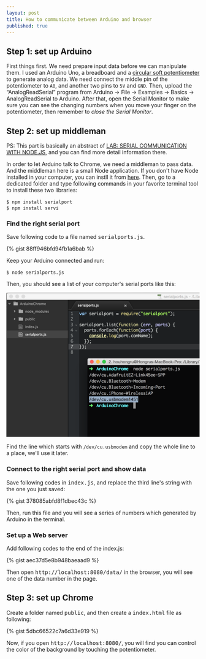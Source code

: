 ```yaml
---
layout: post
title: How to communicate between Arduino and browser
published: true
---
```

## Step 1: set up Arduino

First things first. We need prepare input data before we can manipulate them. I used an Arduino Uno, a breadboard and a [circular soft potentiometer](https://www.adafruit.com/products/1069) to generate analog data. We need connect the middle pin of the potentiometer to <code>A0</code>, and another two pins to <code>5V</code> and <code>GND</code>. Then, upload the “AnalogReadSerial” program from Arduino -> File -> Examples -> Basics -> AnalogReadSerial to Arduino. After that, open the Serial Monitor to make sure you can see the changing numbers when you move your finger on the potentiometer, then remember to *close the Serial Monitor*.

## Step 2: set up middleman

PS: This part is basically an abstract of [LAB: SERIAL COMMUNICATION WITH NODE.JS](https://itp.nyu.edu/physcomp/labs/labs-serial-communication/lab-serial-communication-with-node-js/), and you can find more detail information there.

In order to let Arduino talk to Chrome, we need a middleman to pass data. And the middleman here is a small Node application. If you don't have Node installed in your computer, you can instll it from [here](http://www.nodejs.org/). Then, go to a dedicated folder and type following commands in your favorite terminal tool to install these two libraries:

    $ npm install serialport
    $ npm install servi

### Find the right serial port

Save following code to a file named <kbd>serialports.js</kbd>.

{% gist 88ff946bfd94fb1a6bab %}

Keep your Arduino connected and run:

    $ node serialports.js

Then, you should see a list of your computer's serial ports like this:

<p><img src="/images/compressed/blog/2015-2-7/1.png" title="List of computer's serial ports"></p>

Find the line which starts with <code>/dev/cu.usbmodem</code> and copy the whole line to a place, we'll use it later.

### Connect to the right serial port and show data

Save following codes in <kbd>index.js</kbd>, and replace the third line's string with the one you just saved:

{% gist 378085abfd8f1dbec43c %}

Then, run this file and you will see a series of numbers which generated by Arduino in the terminal.

### Set up a Web server

Add following codes to the end of the index.js:

{% gist aec37d5e8b948baeaad9 %}

Then open <kbd>http://localhost:8080/data/</kbd> in the browser, you will see one of the data number in the page.

## Step 3: set up Chrome

Create a folder named <kbd>public</kbd>, and then create a <kbd>index.html</kbd> file as following:

{% gist 5dbc66522c7a6d33e919 %}

Now, if you open <kbd>http://localhost:8080/</kbd>, you will find you can control the color of the background by touching the potentiometer.
